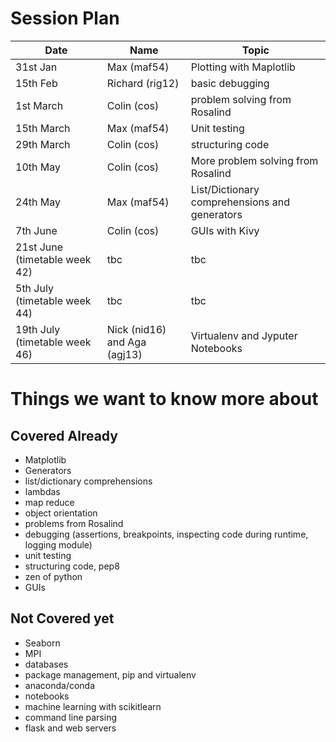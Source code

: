 # Session Plan

| Date | Name | Topic |
| ---- | ---- | ----- |
| 31st Jan | Max (maf54) | Plotting with Maplotlib |
| 15th Feb | Richard (rig12) | basic debugging |
| 1st March | Colin (cos) |  problem solving from Rosalind |
| 15th March | Max (maf54) | Unit testing |
| 29th March | Colin (cos) | structuring code |
| 10th May | Colin (cos) | More problem solving from Rosalind |
| 24th May | Max (maf54) |  List/Dictionary comprehensions and generators |
| 7th June | Colin (cos) | GUIs with Kivy |
| 21st June (timetable week 42) | tbc | tbc |
| 5th July (timetable week 44) | tbc | tbc |
| 19th July (timetable week 46) | Nick (nid16) and Aga (agj13) | Virtualenv and Jyputer Notebooks |

# Things we want to know more about

## Covered Already
* Matplotlib 
* Generators
* list/dictionary comprehensions
* lambdas
* map reduce
* object orientation
* problems from Rosalind
* debugging (assertions, breakpoints, inspecting code during runtime, logging module)
* unit testing
* structuring code, pep8 
* zen of python
* GUIs

## Not Covered yet
* Seaborn
* MPI
* databases
* package management, pip and virtualenv
* anaconda/conda
* notebooks
* machine learning with scikitlearn 
* command line parsing
* flask and web servers
